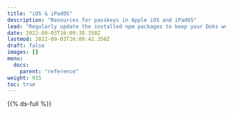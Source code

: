 ```yaml
---
title: "iOS & iPadOS"
description: "Resources for passkeys in Apple iOS and iPadOS"
lead: "Regularly update the installed npm packages to keep your Doks website stable, usable, and secure."
date: 2022-09-03T16:09:38.358Z
lastmod: 2022-09-03T16:09:42.350Z
draft: false
images: []
menu:
  docs:
    parent: "reference"
weight: 915
toc: true
---
```


{{% ds-full %}}
